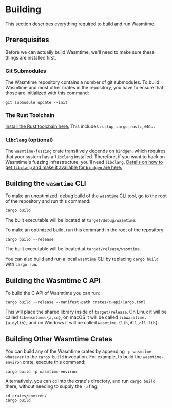 # Building

This section describes everything required to build and run Wasmtime.

## Prerequisites

Before we can actually build Wasmtime, we'll need to make sure these things are
installed first.

### Git Submodules

The Wasmtime repository contains a number of git submodules. To build Wasmtime
and most other crates in the repository, you have to ensure that those are
initialized with this command:

```shell
git submodule update --init
```

### The Rust Toolchain

[Install the Rust toolchain here.](https://www.rust-lang.org/tools/install) This
includes `rustup`, `cargo`, `rustc`, etc...

### `libclang` (optional)

The `wasmtime-fuzzing` crate transitively depends on `bindgen`, which requires
that your system has a `libclang` installed. Therefore, if you want to hack on
Wasmtime's fuzzing infrastructure, you'll need `libclang`. [Details on how to
get `libclang` and make it available for `bindgen` are
here.](https://rust-lang.github.io/rust-bindgen/requirements.html#clang)

## Building the `wasmtime` CLI

To make an unoptimized, debug build of the `wasmtime` CLI tool, go to the root
of the repository and run this command:

```shell
cargo build
```

The built executable will be located at `target/debug/wasmtime`.

To make an optimized build, run this command in the root of the repository:

```shell
cargo build --release
```

The built executable will be located at `target/release/wasmtime`.

You can also build and run a local `wasmtime` CLI by replacing `cargo build`
with `cargo run`.

## Building the Wasmtime C API

To build the C API of Wasmtime you can run:

```shell
cargo build --release --manifest-path crates/c-api/Cargo.toml
```

This will place the shared library inside of `target/release`. On Linux it will
be called `libwasmtime.{a,so}`, on macOS it will be called
`libwasmtime.{a,dylib}`, and on Windows it will be called
`wasmtime.{lib,dll,dll.lib}`.

## Building Other Wasmtime Crates

You can build any of the Wasmtime crates by appending `-p wasmtime-whatever` to
the `cargo build` invocation. For example, to build the `wasmtime-environ` crate,
execute this command:

```shell
cargo build -p wasmtime-environ
```

Alternatively, you can `cd` into the crate's directory, and run `cargo build`
there, without needing to supply the `-p` flag:

```shell
cd crates/environ/
cargo build
```
